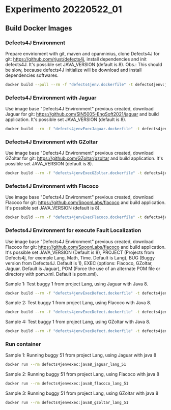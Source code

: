# Experimento 20220522_01

## Build Docker Images
### Defects4J Environment
Prepare envirioment with git, maven and cpanminius, clone Defects4J for git: https://github.com/rjust/defects4j, install dependencies and init defects4J. It's possible set JAVA_VERSION (default is 8).
Obs.: This should be slow, because defects4J initialize will be download and install dependencies softwares.
```sh
docker build --pull --rm -f "defects4jenv.dockerfile" -t defects4jenv:java8 --build-arg JAVA_VERSION=8 "."
```
### Defects4J Environment with Jaguar
Use image base "Defects4J Environment" previous created, download Jaguar for git: https://github.com/SIN5005-EngSoft2021/jaguar and build application. It's possible set JAVA_VERSION (default is 8).
```sh
docker build --rm -f "defects4jenvExecJaguar.dockerfile" -t defects4jenvexec:java8_jaguar --build-arg JAVA_VERSION=8 "."
```

### Defects4J Environment with GZoltar
Use image base "Defects4J Environment" previous created, download GZoltar for git: https://github.com/GZoltar/gzoltar and build application. It's possible set JAVA_VERSION (default is 8).
```sh
docker build --rm -f "defects4jenvExecGZoltar.dockerfile" -t defects4jenvexec:java8_gzoltar --build-arg JAVA_VERSION=8 "."
```

### Defects4J Environment with Flacoco
Use image base "Defects4J Environment" previous created, download Flacoco for git: https://github.com/SpoonLabs/flacoco and build application. It's possible set JAVA_VERSION (default is 8).
```sh
docker build --rm -f "defects4jenvExecFlacoco.dockerfile" -t defects4jenvexec:java8_flacoco --build-arg JAVA_VERSION=8 "."
```

### Defects4J Environment for execute Fault Localization
Use image base "Defects4J Environment" previous created, download Flacoco for git: https://github.com/SpoonLabs/flacoco and build application. It's possible set JAVA_VERSION (Default is 8), PROJECT (Projects from Defects4j, for exemple Lang, Math, Time. Default is Lang), BUG (Buggy version from Defects4J. Default is 1), EXEC (options: Flacoco, GZoltar, Jaguar. Default is Jaguar), POM (Force the use of an alternate POM file or directory with pom.xml. Default is pom.xml).

Sample 1: Test buggy 1 from project Lang, using Jaguar with Java 8.

```sh
docker build --rm -f "defects4jenvExecDefect.dockerfile" -t defects4jenvexec:java8_jaguar_lang_51 --build-arg JAVA_VERSION=8 --build-arg PROJECT=Lang --build-arg BUG=51 --build-arg EXEC=jaguar "."
```

Sample 2: Test buggy 1 from project Lang, using Flacoco with Java 8.

```sh
docker build --rm -f "defects4jenvExecDefect.dockerfile" -t defects4jenvexec:java8_flacoco_lang_51 --build-arg JAVA_VERSION=8 --build-arg PROJECT=Lang --build-arg BUG=51 --build-arg EXEC=flacoco "."
```

Sample 4: Test buggy 1 from project Lang, using GZoltar with Java 8.

```sh
docker build --rm -f "defects4jenvExecDefect.dockerfile" -t defects4jenvexec:java8_gzoltar_lang_51 --build-arg JAVA_VERSION=8 --build-arg PROJECT=Lang --build-arg BUG=51 --build-arg EXEC=gzoltar "."
```

### Run container

Sample 1: Running buggy 51 from project Lang, using Jaguar with java 8

```sh
docker run --rm defects4jenvexec:java8_jaguar_lang_51
```

Sample 2: Running buggy 51 from project Lang, using Flacoco with java 8
```sh
docker run --rm defects4jenvexec:java8_flacoco_lang_51
```

Sample 3: Running buggy 51 from project Lang, using GZoltar with java 8
```sh
docker run --rm defects4jenvexec:java8_gzoltar_lang_51
```